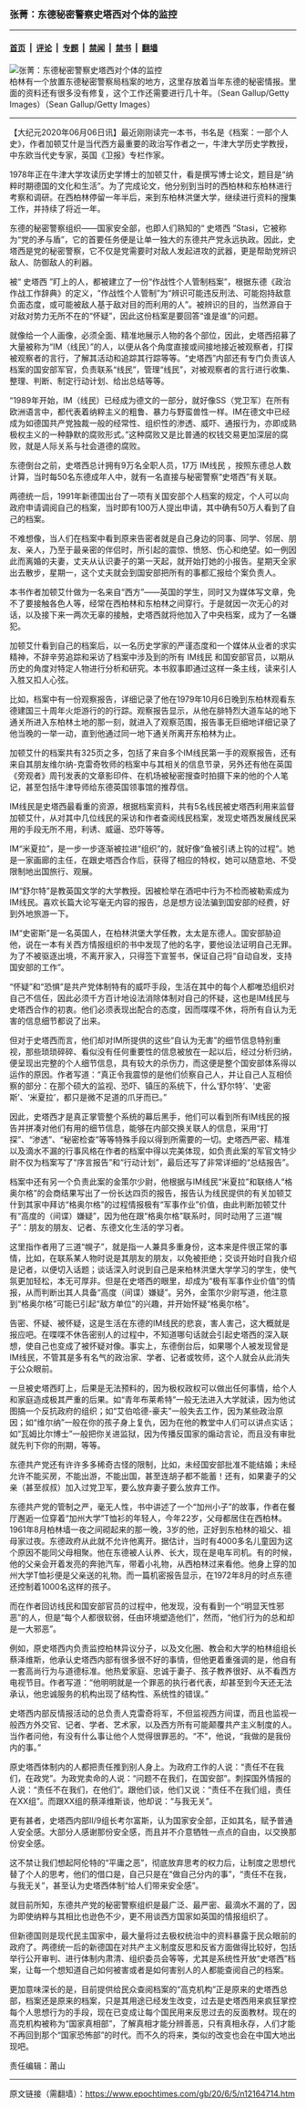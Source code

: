 ### 张菁：东德秘密警察史塔西对个体的监控

---

#### [首页](../../../..?n12164714) &nbsp;|&nbsp; [评论](../../../../../epoch-comment?n12164714) &nbsp;|&nbsp; [专题](../../../../../epoch-special?n12164714) &nbsp;|&nbsp; [禁闻](../../../../../epoch-news?n12164714) &nbsp;|&nbsp; [禁书](../../../../../books?n12164714) &nbsp;|&nbsp; [翻墙](https://github.com/gfw-breaker/nogfw/blob/master/README.md?n12164714)


<div><img alt="张菁：东德秘密警察史塔西对个体的监控" class="attachment-djy_600_400 size-djy_600_400 wp-post-image" src="https://i.epochtimes.com/assets/uploads/2020/06/1205100556552133.jpg"/>
<div class="caption">
 柏林有一个放置东德秘密警察局档案的地方，这里存放着当年东德的秘密情报。里面的资料还有很多没有修复，这个工作还需要进行几十年。（Sean Gallup/Getty Images）（Sean Gallup/Getty Images）
</div></div><hr/><div class="post_content" id="artbody" itemprop="articleBody">
 <!-- article content begin -->
 <p>
  【大纪元2020年06月06日讯】最近刚刚读完一本书，书名是《档案：一部个人史》，作者加顿艾什是当代西方最重要的政治写作者之一，牛津大学历史学教授，中东欧当代史专家，英国《卫报》专栏作家。
 </p>
 <p>
  1978年正在牛津大学攻读历史学博士的加顿艾什，看是撰写博士论文，题目是“纳粹时期德国的文化和生活”。为了完成论文，他分别到当时的西柏林和东柏林进行考察和调研。在西柏林停留一年半后，来到东柏林洪堡大学，继续进行资料的搜集工作，并持续了将近一年。
 </p>
 <p>
  东德的秘密警察组织——国家安全部，也即人们熟知的“
  <ok href="https://www.epochtimes.com/gb/tag/%E5%8F%B2%E5%A1%94%E8%A5%BF.html">
   史塔西
  </ok>
  ”Stasi，它被称为“党的矛与盾”，它的首要任务便是让单一独大的东德共产党永远执政。因此，史塔西是党的秘密警察，它不仅是党需要时对敌人发起进攻的武器，更是帮助党辨识敌人、防御敌人的利器。
 </p>
 <p>
  被“
  <ok href="https://www.epochtimes.com/gb/tag/%E5%8F%B2%E5%A1%94%E8%A5%BF.html">
   史塔西
  </ok>
  ”盯上的人，都被建立了一份“作战性个人管制档案”，根据东德《政治作战工作辞典》的定义，“作战性个人管制”为“辨识可能违反刑法、可能抱持敌意负面态度，或可能被敌人基于敌对目的而利用的人”。被辨识的目的，当然源自于对敌对势力无所不在的“怀疑”，因此这份档案是要回答“谁是谁”的问题。
 </p>
 <p>
  就像给一个人画像，必须全面、精准地展示人物的各个部位，因此，史塔西招募了大量被称为“IM（线民）”的人，以便从各个角度直接或间接地接近被观察者，打探被观察者的言行，了解其活动和追踪其行踪等等。“史塔西”内部还有专门负责该人档案的国安部军官，负责联系“线民”，管理“线民”，对被观察者的言行进行收集、整理、判断、制定行动计划、给出总结等等。
 </p>
 <p>
  “1989年开始，IM（线民）已经成为德文的一部分，就好像SS（党卫军）在所有欧洲语言中，都代表着纳粹主义的粗鲁、暴力与野蛮兽性一样。IM在德文中已经成为如德国共产党独裁一般的经常性、组织性的渗透、威吓、通报行为，亦即成熟极权主义的一种静默的腐败形式。”这种腐败又是比普通的权钱交易更加深层的腐败，就是人际关系与社会道德的腐败。
 </p>
 <p>
  东德倒台之前，史塔西总计拥有9万名全职人员，17万
  <ok href="https://www.epochtimes.com/gb/tag/im%E7%BA%BF%E6%B0%91.html">
   IM线民
  </ok>
  ，按照东德总人数计算，当时每50名东德成年人中，就有一名直接与秘密警察“史塔西”有关联。
 </p>
 <p>
  两德统一后，1991年新德国出台了一项有关国安部个人档案的规定，个人可以向政府申请调阅自己的档案，当时即有100万人提出申请，其中确有50万人看到了自己的档案。
 </p>
 <p>
  不难想像，当人们在档案中看到原来告密者就是自己身边的同事、同学、邻居、朋友、亲人，乃至于最亲密的伴侣时，所引起的震惊、愤怒、伤心和绝望。如一例因此而离婚的夫妻，丈夫从认识妻子的第一天起，就开始打她的小报告。星期天全家出去散步，星期一，这个丈夫就会到国安部把所有的事都汇报给个案负责人。
 </p>
 <p>
  本书作者加顿艾什做为一名来自“西方”——英国的学生，同时又为媒体写文章，免不了要接触各色人等，经常在西柏林和东柏林之间穿行。于是就因一次无心的对话，以及接下来一两次无辜的接触，史塔西就将他加入了中央档案，成为了一名嫌犯。
 </p>
 <p>
  加顿艾什看到自己的档案后，以一名历史学家的严谨态度和一个媒体从业者的求实精神，不辞辛劳追踪和采访了档案中涉及到的所有
  <ok href="https://www.epochtimes.com/gb/tag/im%E7%BA%BF%E6%B0%91.html">
   IM线民
  </ok>
  和国安部官员，以期从历史的角度对特定人物进行分析和研究。本书叙事即通过这样一条主线，读来引人入胜又扣人心弦。
 </p>
 <p>
  比如，档案中有一份观察报告，详细记录了他在1979年10月6日晚到东柏林观看东德建国三十周年火炬游行的的行踪。观察报告显示，从他在腓特烈大道车站的地下通关所进入东柏林土地的那一刻，就进入了观察范围，报告事无巨细地详细记录了他当晚的一举一动，直到他通过同一地下通关所离开东柏林为止。
 </p>
 <p>
  加顿艾什的档案共有325页之多，包括了来自多个IM线民第一手的观察报告，还有来自其朋友维尔纳-克雷奇牧师的档案中与其相关的信息节录，另外还有他在英国《旁观者》周刊发表的文章影印件、在机场被秘密搜查时拍摄下来的他的个人笔记，甚至包括牛津导师给东德英国领事馆的推荐信。
 </p>
 <p>
  IM线民是史塔西最看重的资源，根据档案资料，共有5名线民被史塔西利用来监督加顿艾什，从对其中几位线民的采访和作者查阅线民档案，发现史塔西发展线民采用的手段无所不用，利诱、威逼、恐吓等等。
 </p>
 <p>
  IM“米夏拉”，是一步一步逐渐被拉进“组织”的，就好像“鱼被引诱上钩的过程”。她是一家画廊的主任，在跟史塔西合作后，获得了相应的特权，她可以随意地、不受限制地出国旅行、观展。
 </p>
 <p>
  IM“舒尔特”是教英国文学的大学教授。因被检举在酒吧中行为不检而被勒索成为IM线民。喜欢长篇大论写毫无内容的报告，总是想方设法骗到国安部的经费，好到外地旅游一下。
 </p>
 <p>
  IM“史密斯”是一名英国人，在柏林洪堡大学任教，太太是东德人。国安部胁迫他，说在一本有关西方情报组织的书中发现了他的名字，要他设法证明自己无罪。为了不被驱逐出境，不离开家入，只得签下宣誓书，保证自己将“自动自发，支持国安部的工作”。
 </p>
 <p>
  “怀疑”和“恐惧”是共产党体制特有的威吓手段，生活在其中的每个人都唯恐组织对自己不信任，因此必须千方百计地设法消除体制对自己的怀疑，这也是IM线民与史塔西合作的初衷。他们必须表现出配合的态度，因而喋喋不休，将所有自认为无害的信息细节都说了出来。
 </p>
 <p>
  但对于史塔西而言，他们却对IM所提供的这些“自认为无害”的细节信息特别重视，那些琐琐碎碎、看似没有任何重要性的信息被放在一起以后，经过分析归纳，便呈现出完整的个人细节信息，具有较大的杀伤力，而这便是整个国安部体系得以运作的原因。作者写道：“真正令我震惊的是他们侦察自己人，并让自己人互相侦察的部分：在那个硕大的监视、恐吓、镇压的系统下，什么‘舒尔特’、‘史密斯’、‘米夏拉’，都只是微不足道的爪牙而已。”
 </p>
 <p>
  因此，史塔西才是真正掌管整个系统的幕后黑手，他们可以看到所有IM线民的报告并拼凑对他们有用的细节信息，能够在内部交换关联人的信息，采用“打探”、“渗透”、“秘密检查”等等特殊手段以得到所需要的一切。史塔西严密、精准以及滴水不漏的行事风格在作者的档案中得以完美体现，如负责此案的军官文特少尉不仅为档案写了“序言报告”和“行动计划”，最后还写了非常详细的“总结报告”。
 </p>
 <p>
  档案中还有另一个负责此案的金策尔少尉，他根据与IM线民“米夏拉”和联络人“格奥尔格”的会商结果写出了一份长达四页的报告，报告认为线民提供的有关加顿艾什到其家中拜访“格奥尔格”的过程情报极有“军事作业”价值，由此判断加顿艾什有“高度的（间谍）嫌疑”，因为他在跟“格奥尔格”联系时，同时动用了三道“幌子”：朋友的朋友、记者、东德文化生活的学习者。
 </p>
 <p>
  这里指作者用了三道“幌子”，就是指一人兼具多重身份，这本来是件很正常的事情，比如，在联系某人物时说是其朋友的朋友，以免被拒绝；交谈开始时自我介绍是记者，以便切入话题；谈话深入时说到自己是来柏林洪堡大学学习的学生，使气氛更加轻松，本无可厚非。但是在史塔西的眼里，却成为“极有军事作业价值”的情报，从而判断出其人具备“高度（间谍）嫌疑”。另外，金策尔少尉写道，他注意到“格奥尔格”可能已引起“敌方单位”的兴趣，并开始怀疑“格奥尔格”。
 </p>
 <p>
  告密、怀疑、被怀疑，这是生活在东德的IM线民的悲哀，害人害己，这大概就是报应吧。在喋喋不休告密别人的过程中，不知道哪句话就会引起史塔西的深入联想，使自己也变成了被怀疑对像。事实上，东德倒台后，如果哪个人被发现曾是IM线民，不管其是多有名气的政治家、学者、记者或牧师，这个人就会从此消失于公众眼前。
 </p>
 <p>
  一旦被史塔西盯上，后果是无法预料的，因为极权政权可以做出任何事情，给个人和家庭造成极其严重的后果。如“青年布莱希特”一般无法进入大学就读，因为他试图搞一个反抗政府的组织；如“艾伯哈德-豪夫”一般失去工作，因为某些政治原因；如“维尔纳”一般在你的孩子身上复仇，因为在他的教堂中人们可以讲点实话；如“瓦姆比尔博士”一般把你关进监狱，因为传播反国家的煽动言论，而且没有审批就先判下你的刑期，等等。
 </p>
 <p>
  东德共产党还有许许多多稀奇古怪的限制，比如，未经国安部批准不能结婚；未经允许不能买房，不能出游，不能出国，甚至连胡子都不能蓄！还有，如果妻子的父亲（甚至叔叔）加入过党卫军，要么放弃妻子要么放弃工作。
 </p>
 <p>
  东德共产党的管制之严，毫无人性，书中讲述了一个“加州小子”的故事，作者在餐厅邂逅一位穿着“加州大学”T恤衫的年轻人，今年22岁，父母都居住在西柏林。1961年8月柏林墙一夜之间砌起来的那一晚，3岁的他，正好到东柏林的祖父、祖母家过夜。东德政府从此就不允许他离开。据估计，当时有4000多名儿童因为这个原因不能同父母相聚。他在东德被人认养、长大，现在是电车司机。有的时候，他的父亲会开着发亮的奔驰汽车，带着小礼物，从西柏林过来看他。他身上穿的加州大学T恤衫便是父亲送的礼物。而一篇机密报告显示，在1972年8月的时点东德还控制着1000名这样的孩子。
 </p>
 <p>
  而在作者回访线民和国安部官员的过程中，他发现，没有看到一个“明显天性邪恶”的人，但是“每个人都很软弱，任由环境塑造他们”，然而，“他们行为的总和却是一大邪恶”。
 </p>
 <p>
  例如，原史塔西内负责监控柏林异议分子，以及文化圈、教会和大学的柏林组组长蔡泽维斯，他承认史塔西内部有很多很不好的事情，但他更着重强调的是，他自有一套高尚行为与道德标准。他热爱家庭、忠诚于妻子、孩子教养很好、从不看西方电视节目。作者写道：“他明明就是一个罪恶的执行者代表，却甚至到今天还无法承认，他忠诚服务的机构出现了结构性、系统性的错误。”
 </p>
 <p>
  史塔西内部反情报活动的总负责人克雷奇将军，不但监视西方间谍，而且也监视一般西方外交官、记者、学者、艺术家，以及西方所有可能颠覆共产主义制度的人。当作者问他，有没有什么事让他个人觉得很罪恶的。“不”，他说，“我做的是我份内的事。”
 </p>
 <p>
  原史塔西体制内的人都把责任推到别人身上。为政府工作的人说：“责任不在我们，在政党”。为政党卖命的人说：“问题不在我们，在国安部”。刺探国外情报的人说：“责任不在我们，在他们”。跟他们谈，他们又说：“责任不在我们组，责任在XX组”。而跟XX组的蔡泽维斯谈，他却说：“与我无关”。
 </p>
 <p>
  更有甚者，史塔西内部II/9组长考尔富斯，认为国家安全部，正如其名，赋予普通人安全感。大部分人感谢那份安全感，而且并不介意牺牲一点点的自由，以交换那份安全感。
 </p>
 <p>
  这不禁让我们想起阿伦特的“平庸之恶”，彻底放弃思考的权力后，让制度之思想代替了个人的思考，他们的借口是，自己只是在“做自己分内的事”，“责任不在我，与我无关”，甚至认为史塔西体制“给人们带来安全感”。
 </p>
 <p>
  就目前所知，东德共产党的秘密警察组织是最广泛、最严密、最滴水不漏的了，因为即使纳粹与其相比也逊色不少，更不用谈西方国家如英国的情报组织了。
 </p>
 <p>
  但新德国则是现代民主国家中，最大量将过去极权统治中的资料暴露于民众眼前的政府了。两德统一后的新德国在对共产主义制度反思和反省方面做得比较好，包括举行公开审判、进行体制内肃清、组织委员会等等，尤其是系统性开放“史塔西”档案，让每一个想知道自己如何被害或者是如何害别人的人都能查阅自己的档案。
 </p>
 <p>
  更加意味深长的是，目前提供给民众查阅档案的“高克机构”正是原来的史塔西总部，档案还是原来的档案，只是其用途已经发生改变，过去是史塔西用来疯狂掌控每个人思想行为的手段，现在已变成让每个国民用来反思过去的反面教材。现在的高克机构被称为“国家真相部”，了解真相才能分辨善恶，只有真相永存，人们才能不再回到那个“国家恐怖部”的时代。而不久的将来，类似的改变也会在中国大地出现吧。
 </p>
 <p>
  责任编辑：莆山
 </p>
 <!-- article content end -->
 <div id="below_article_ad">
 </div>
</div>


---

原文链接（需翻墙）：https://www.epochtimes.com/gb/20/6/5/n12164714.htm